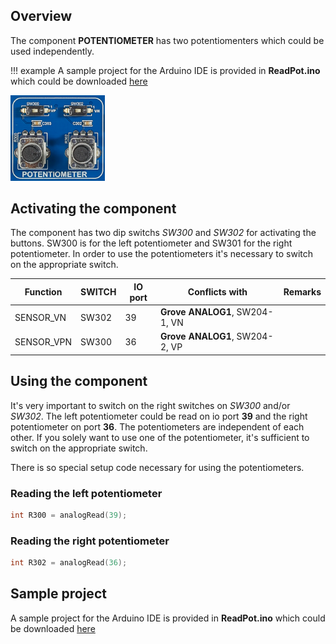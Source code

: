 ## Overview

The component **POTENTIOMETER** has two potentiomenters which could be used independently.

!!! example
    A sample project for the Arduino IDE is provided in **ReadPot.ino** which could be downloaded [here](../../source/esp32/ReadPot/ReadPot.ino)

<img src="/images/esp32/block_potentiometer.png"  width="30%">

## Activating the component
The component has two dip switchs *SW300* and *SW302* for activating the buttons. SW300 is for the left potentiometer and SW301 for the right potentiometer. In order to use the potentiometers it's necessary to switch on the appropriate switch.

Function|SWITCH|IO port|Conflicts with|Remarks|
|------------------|----------|----------|----------|----------|
|SENSOR_VN|SW302|39|**Grove ANALOG1**, SW204-1, VN
|SENSOR_VPN|SW300|36|**Grove ANALOG1**, SW204-2, VP

## Using the component

It's very important to switch on the right switches on *SW300* and/or *SW302*. The left potentiometer could be read on io port **39** and the right potentiometer on port **36**. The potentiometers are independent of each other. If you solely want to use one of the potentiometer, it's sufficient to switch on the appropriate switch.

There is so special setup code necessary for using the potentiometers.

### Reading the left potentiometer

```c
int R300 = analogRead(39);
```

### Reading the right potentiometer

```c
int R302 = analogRead(36);
```

## Sample project

A sample project for the Arduino IDE is provided in **ReadPot.ino** which could be downloaded [here](../../source/esp32/ReadPot/ReadPot.ino)

